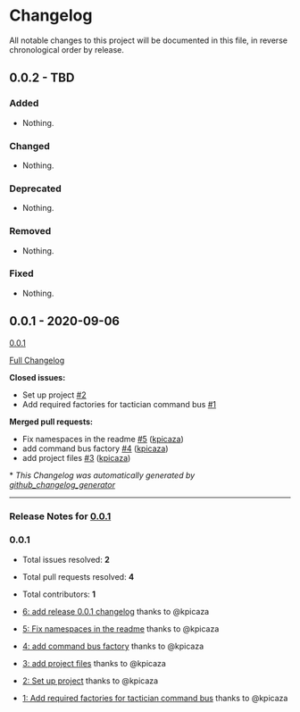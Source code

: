 # Changelog

All notable changes to this project will be documented in this file, in reverse chronological order by release.

## 0.0.2 - TBD

### Added

- Nothing.

### Changed

- Nothing.

### Deprecated

- Nothing.

### Removed

- Nothing.

### Fixed

- Nothing.

## 0.0.1 - 2020-09-06
[0.0.1](https://github.com/antidot-framework/tactician-adapter/tree/0.0.1)

[Full Changelog](https://github.com/antidot-framework/tactician-adapter/compare/1860d5827fd0024b43ab1f4ecd61658e7b4083da...HEAD)

**Closed issues:**

- Set up project [\#2](https://github.com/antidot-framework/tactician-adapter/issues/2)
- Add required factories for tactician command bus [\#1](https://github.com/antidot-framework/tactician-adapter/issues/1)

**Merged pull requests:**

- Fix namespaces in the readme [\#5](https://github.com/antidot-framework/tactician-adapter/pull/5) ([kpicaza](https://github.com/kpicaza))
- add command bus factory [\#4](https://github.com/antidot-framework/tactician-adapter/pull/4) ([kpicaza](https://github.com/kpicaza))
- add project files [\#3](https://github.com/antidot-framework/tactician-adapter/pull/3) ([kpicaza](https://github.com/kpicaza))



\* *This Changelog was automatically generated by [github_changelog_generator](https://github.com/github-changelog-generator/github-changelog-generator)*


-----

### Release Notes for [0.0.1](https://github.com/antidot-framework/tactician-adapter/milestone/1)



### 0.0.1

- Total issues resolved: **2**
- Total pull requests resolved: **4**
- Total contributors: **1**

 - [6: add release 0.0.1 changelog](https://github.com/antidot-framework/tactician-adapter/pull/6) thanks to @kpicaza
 - [5: Fix namespaces in the readme](https://github.com/antidot-framework/tactician-adapter/pull/5) thanks to @kpicaza
 - [4: add command bus factory](https://github.com/antidot-framework/tactician-adapter/pull/4) thanks to @kpicaza
 - [3: add project files](https://github.com/antidot-framework/tactician-adapter/pull/3) thanks to @kpicaza
 - [2: Set up project](https://github.com/antidot-framework/tactician-adapter/issues/2) thanks to @kpicaza
 - [1: Add required factories for tactician command bus](https://github.com/antidot-framework/tactician-adapter/issues/1) thanks to @kpicaza
